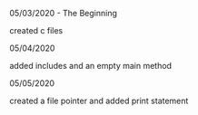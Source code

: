05/03/2020 - The Beginning

created c files

05/04/2020

added includes and an empty main method

05/05/2020

created a file pointer and added print statement
